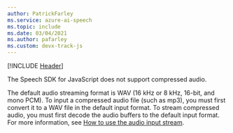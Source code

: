 ```yaml
---
author: PatrickFarley
ms.service: azure-ai-speech
ms.topic: include
ms.date: 03/04/2021
ms.author: pafarley
ms.custom: devx-track-js
---
```


[!INCLUDE [Header](../../common/javascript.md)]

The Speech SDK for JavaScript does not support compressed audio.

The default audio streaming format is WAV (16 kHz or 8 kHz, 16-bit, and mono PCM). To input a compressed audio file (such as mp3), you must first convert it to a WAV file in the default input format. To stream compressed audio, you must first decode the audio buffers to the default input format. For more information, see [How to use the audio input stream](../../../how-to-use-audio-input-streams.md).
